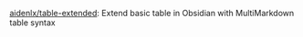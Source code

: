 




[aidenlx/table-extended](https://github.com/aidenlx/table-extended): Extend basic table in Obsidian with MultiMarkdown table syntax







